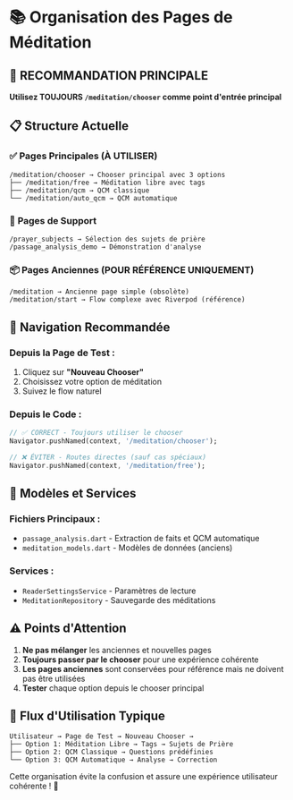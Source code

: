 # 📚 Organisation des Pages de Méditation

## 🎯 **RECOMMANDATION PRINCIPALE**
**Utilisez TOUJOURS `/meditation/chooser` comme point d'entrée principal**

## 📋 **Structure Actuelle**

### ✅ **Pages Principales (À UTILISER)**
```
/meditation/chooser → Chooser principal avec 3 options
├── /meditation/free → Méditation libre avec tags
├── /meditation/qcm → QCM classique  
└── /meditation/auto_qcm → QCM automatique
```

### 🔄 **Pages de Support**
```
/prayer_subjects → Sélection des sujets de prière
/passage_analysis_demo → Démonstration d'analyse
```

### 📦 **Pages Anciennes (POUR RÉFÉRENCE UNIQUEMENT)**
```
/meditation → Ancienne page simple (obsolète)
/meditation/start → Flow complexe avec Riverpod (référence)
```

## 🚀 **Navigation Recommandée**

### Depuis la Page de Test :
1. Cliquez sur **"Nouveau Chooser"**
2. Choisissez votre option de méditation
3. Suivez le flow naturel

### Depuis le Code :
```dart
// ✅ CORRECT - Toujours utiliser le chooser
Navigator.pushNamed(context, '/meditation/chooser');

// ❌ ÉVITER - Routes directes (sauf cas spéciaux)
Navigator.pushNamed(context, '/meditation/free');
```

## 🔧 **Modèles et Services**

### Fichiers Principaux :
- `passage_analysis.dart` - Extraction de faits et QCM automatique
- `meditation_models.dart` - Modèles de données (anciens)

### Services :
- `ReaderSettingsService` - Paramètres de lecture
- `MeditationRepository` - Sauvegarde des méditations

## ⚠️ **Points d'Attention**

1. **Ne pas mélanger** les anciennes et nouvelles pages
2. **Toujours passer par le chooser** pour une expérience cohérente
3. **Les pages anciennes** sont conservées pour référence mais ne doivent pas être utilisées
4. **Tester** chaque option depuis le chooser principal

## 📱 **Flux d'Utilisation Typique**

```
Utilisateur → Page de Test → Nouveau Chooser → 
├── Option 1: Méditation Libre → Tags → Sujets de Prière
├── Option 2: QCM Classique → Questions prédéfinies
└── Option 3: QCM Automatique → Analyse → Correction
```

Cette organisation évite la confusion et assure une expérience utilisateur cohérente ! 🎉

